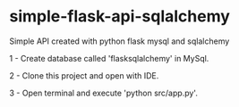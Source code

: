 # simple-flask-api-sqlalchemy


Simple API created with python flask mysql and sqlalchemy

1 - Create database called 'flasksqlalchemy' in MySql.

2 - Clone this project and open with IDE.

3 - Open terminal and execute 'python src/app.py'.
